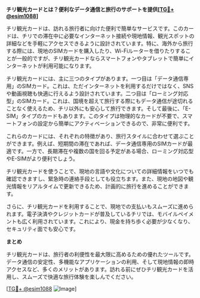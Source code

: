 **チリ観光カードとは？便利なデータ通信と旅行のサポートを提供[[TG💪+ @esim1088](https://t.me/s/esim1088)]**

チリ観光カードは、訪れる旅行者に向けた便利で簡単なサービスです。このカードは、チリでの滞在中に必要なインターネット接続や現地情報、観光スポットの詳細などを手軽にアクセスできるように設計されています。特に、海外から旅行する際には、現地のSIMカードを購入したり、Wi-Fiルーターを借りたりすることが一般的ですが、チリ観光カードならスマートフォンやタブレットで簡単にインターネットが利用可能になります。

チリ観光カードには、主に三つのタイプがあります。一つ目は「データ通信専用」のSIMカード。これは、ただインターネットを利用するだけではなく、SNSや動画視聴も快適に行えるよう設計されています。二つ目は「ローミング対応型」のSIMカード。これは、国境を超えて旅行する際にもデータ通信が途切れることなく使えるため、チリ以外にも安心して旅行できます。そして最後に、「E-SIM」タイプのカードもあります。このタイプは物理的なカードが不要で、スマートフォンの設定から簡単にアクティベーションできるので、非常に便利です。

これらのカードには、それぞれの特徴があり、旅行スタイルに合わせて選ぶことができます。例えば、短期間の滞在であれば、データ通信専用のSIMカードが最適です。一方で、長期滞在や複数の国を回る予定がある場合、ローミング対応型やE-SIMがより便利でしょう。

チリ観光カードを使うことで、現地の言語や文化についての詳細情報をいつでも確認できますし、緊急時の連絡手段としても役立ちます。また、現地の地図や観光情報をリアルタイムで更新できるため、計画的に旅行を進めることができます。

さらに、チリ観光カードを利用することで、現地での支払いもスムーズに進められます。電子決済やクレジットカードが普及しているチリでは、モバイルペイメントも広く利用されています。これにより、現金を持ち歩く必要が少なくなり、セキュリティ面でも安心です。

**まとめ**

チリ観光カードは、旅行者の利便性を最大限に高めるための優れたツールです。データ通信の安定性、多機能なアプリケーションの利用、そして現地情報の即時アクセスなど、多くのメリットがあります。訪れる前にぜひチリ観光カードを活用し、スムーズで快適な旅行体験を楽しんでください。

[[TG💪+ @esim1088](https://t.me/s/esim1088) ![Image](https://i.postimg.cc/Y0z9fWf4/image.png)]